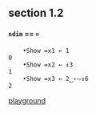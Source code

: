## section 1.2

#### `ndim` == `=`

```apl 
    •Show =x1 ← 1
0
    •Show =x2 ← ↕3
1
    •Show =x3 ← 2‿∘⥊↕6
2
```

[playground](https://bqnpad.mechanize.systems/s?bqn=eyJkb2MiOiLigKJTaG93ID14MSDihpAgMVxu4oCiU2hvdyA9eDIg4oaQIOKGlTNcbuKAolNob3cgPXgzIOKGkCAy4oC%2F4oiY4qWK4oaVNlxu4p%2Bo4p%2BpXG4iLCJwcmV2U2Vzc2lvbnMiOltdLCJjdXJyZW50U2Vzc2lvbiI6eyJjZWxscyI6W10sImNyZWF0ZWRBdCI6MTY4MjU5OTIwOTU0Nn0sImN1cnJlbnRDZWxsIjp7ImZyb20iOjAsInRvIjo1MSwicmVzdWx0IjpudWxsfX0%3D)

